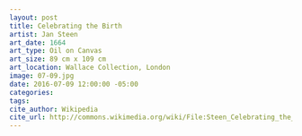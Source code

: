 ```yaml
---
layout: post
title: Celebrating the Birth
artist: Jan Steen
art_date: 1664
art_type: Oil on Canvas
art_size: 89 cm x 109 cm
art_location: Wallace Collection, London
image: 07-09.jpg
date: 2016-07-09 12:00:00 -05:00
categories:
tags:
cite_author: Wikipedia
cite_url: http://commons.wikimedia.org/wiki/File:Steen_Celebrating_the_Birth.jpg
---
```





